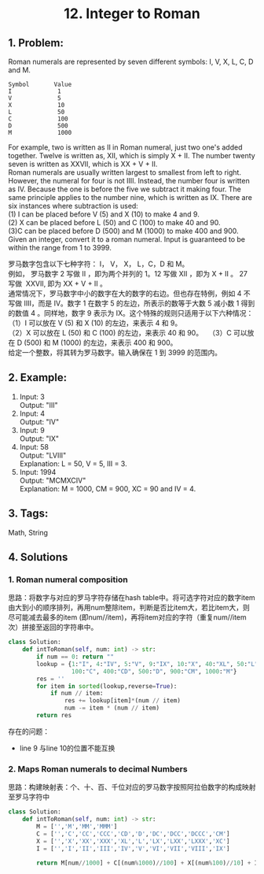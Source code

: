 
# <p align="center"> 12. Integer to Roman </p>

## 1. Problem:
Roman numerals are represented by seven different symbols: I, V, X, L, C, D and M.
```
Symbol       Value
I             1
V             5
X             10
L             50
C             100
D             500
M             1000
```
For example, two is written as II in Roman numeral, just two one's added together. Twelve is written as, XII, which is simply X + II. The number twenty seven is written as XXVII, which is XX + V + II.  
Roman numerals are usually written largest to smallest from left to right. However, the numeral for four is not IIII. Instead, the number four is written as IV. Because the one is before the five we subtract it making four. The same principle applies to the number nine, which is written as IX. There are six instances where subtraction is used:  
(1) I can be placed before V (5) and X (10) to make 4 and 9.   
(2) X can be placed before L (50) and C (100) to make 40 and 90.   
(3)C can be placed before D (500) and M (1000) to make 400 and 900.  
Given an integer, convert it to a roman numeral. Input is guaranteed to be within the range from 1 to 3999.

罗马数字包含以下七种字符： I， V， X， L，C，D 和 M。    
例如， 罗马数字 2 写做 II ，即为两个并列的 1。12 写做 XII ，即为 X + II 。 27 写做  XXVII, 即为 XX + V + II 。  
通常情况下，罗马数字中小的数字在大的数字的右边。但也存在特例，例如 4 不写做 IIII，而是 IV。数字 1 在数字 5 的左边，所表示的数等于大数 5 减小数 1 得到的数值 4 。同样地，数字 9 表示为 IX。这个特殊的规则只适用于以下六种情况：  
（1）I 可以放在 V (5) 和 X (10) 的左边，来表示 4 和 9。  
（2）X 可以放在 L (50) 和 C (100) 的左边，来表示 40 和 90。   
（3）C 可以放在 D (500) 和 M (1000) 的左边，来表示 400 和 900。  
给定一个整数，将其转为罗马数字。输入确保在 1 到 3999 的范围内。  

## 2. Example:
1. Input: 3  
Output: "III" 
2. Input: 4  
Output: "IV"
3. Input: 9  
Output: "IX"
4. Input: 58  
Output: "LVIII"  
Explanation: L = 50, V = 5, III = 3.
5. Input: 1994  
Output: "MCMXCIV"  
Explanation: M = 1000, CM = 900, XC = 90 and IV = 4.

## 3. Tags:
Math, String

## 4. Solutions

### 1. Roman numeral composition

思路：将数字与对应的罗马字符存储在hash table中。将可选字符对应的数字item由大到小的顺序排列，再用num整除item，判断是否比item大，若比item大，则尽可能减去最多的item (即num//item)，再将item对应的字符（重复num//item次）拼接至返回的字符串中。


```python
class Solution:
    def intToRoman(self, num: int) -> str:
        if num == 0: return ""
        lookup = {1:"I", 4:"IV", 5:"V", 9:"IX", 10:"X", 40:"XL", 50:"L", 90:"XC",
                  100:"C", 400:"CD", 500:"D", 900:"CM", 1000:"M"}
        res = '' 
        for item in sorted(lookup,reverse=True):
            if num // item:
                res += lookup[item]*(num // item)
                num -= item * (num // item)                
        return res
```

存在的问题：
- line 9 与line 10的位置不能互换

### 2. Maps Roman numerals to decimal Numbers

思路：构建映射表：个、十、百、千位对应的罗马数字按照阿拉伯数字的构成映射至罗马字符中


```python
class Solution:
    def intToRoman(self, num: int) -> str:
        M = ['','M','MM','MMM']
        C = ['','C','CC','CCC','CD','D','DC','DCC','DCCC','CM']
        X = ['','X','XX','XXX','XL','L','LX','LXX','LXXX','XC']
        I = ['','I','II','III','IV','V','VI','VII','VIII','IX']
        
        return M[num//1000] + C[(num%1000)//100] + X[(num%100)//10] + I[(num%10)]
```
